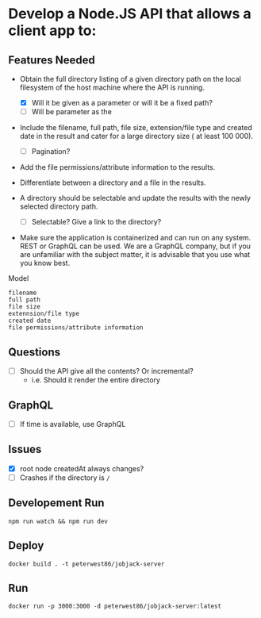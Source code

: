 # Develop a Node.JS API that allows a client app to:

## Features Needed

- Obtain the full directory listing of a given directory path on the local filesystem of the host machine where the API is running.

  - [x] Will it be given as a parameter or will it be a fixed path?
  - [ ] Will be parameter as the

- Include the filename, full path, file size, extension/file type and created date in the result and cater for a large directory size ( at least 100 000).

  - [ ] Pagination?

- Add the file permissions/attribute information to the results.

- Differentiate between a directory and a file in the results.

- A directory should be selectable and update the results with the newly selected directory path.

  - [ ] Selectable? Give a link to the directory?

- Make sure the application is containerized and can run on any system. REST or GraphQL can be used. We are a GraphQL company, but if you are unfamiliar with the subject matter, it is advisable that you use what you know best.

Model

```
filename
full path
file size
extennsion/file type
created date
file permissions/attribute information

```

## Questions

- [ ] Should the API give all the contents? Or incremental?
  - i.e. Should it render the entire directory

## GraphQL

- [ ] If time is available, use GraphQL

## Issues

- [x] root node createdAt always changes?
- [ ] Crashes if the directory is `/`

## Developement Run

```
npm run watch && npm run dev
```

## Deploy

```
docker build . -t peterwest86/jobjack-server
```

## Run

```
docker run -p 3000:3000 -d peterwest86/jobjack-server:latest
```
